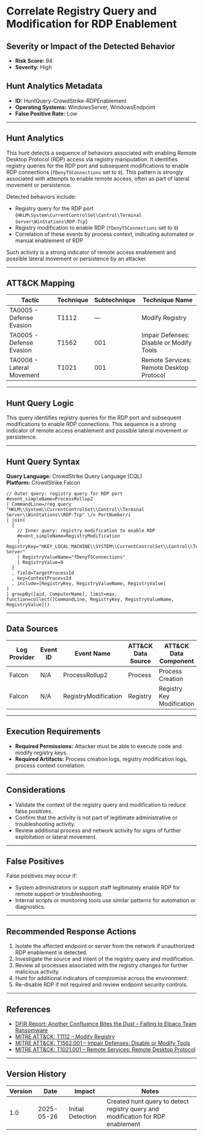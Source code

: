 # Correlate Registry Query and Modification for RDP Enablement

## Severity or Impact of the Detected Behavior
- **Risk Score:** 94
- **Severity:** High

## Hunt Analytics Metadata

- **ID:** HuntQuery-CrowdStrike-RDPEnablement
- **Operating Systems:** WindowsServer, WindowsEndpoint
- **False Positive Rate:** Low

---

## Hunt Analytics

This hunt detects a sequence of behaviors associated with enabling Remote Desktop Protocol (RDP) access via registry manipulation. It identifies registry queries for the RDP port and subsequent modifications to enable RDP connections (`fDenyTSConnections` set to `0`). This pattern is strongly associated with attempts to enable remote access, often as part of lateral movement or persistence.

Detected behaviors include:

- Registry query for the RDP port (`HKLM\System\CurrentControlSet\Control\Terminal Server\WinStations\RDP-Tcp`)
- Registry modification to enable RDP (`fDenyTSConnections` set to `0`)
- Correlation of these events by process context, indicating automated or manual enablement of RDP

Such activity is a strong indicator of remote access enablement and possible lateral movement or persistence by an attacker.

---

## ATT&CK Mapping

| Tactic                        | Technique   | Subtechnique | Technique Name                                 |
|------------------------------|-------------|--------------|-----------------------------------------------|
| TA0005 - Defense Evasion     | T1112       | —            | Modify Registry                               |
| TA0005 - Defense Evasion     | T1562       | 001          | Impair Defenses: Disable or Modify Tools      |
| TA0008 - Lateral Movement    | T1021       | 001          | Remote Services: Remote Desktop Protocol      |

---

## Hunt Query Logic

This query identifies registry queries for the RDP port and subsequent modifications to enable RDP connections. This sequence is a strong indicator of remote access enablement and possible lateral movement or persistence.

---

## Hunt Query Syntax

**Query Language:** CrowdStrike Query Language (CQL)  
**Platform:** CrowdStrike Falcon

```fql
// Outer query: registry query for RDP port    
#event_simpleName=ProcessRollup2    
| CommandLine=/reg query "HKLM\\System\\CurrentControlSet\\Control\\Terminal Server\\WinStations\\RDP-Tcp" \/v PortNumber/i     
| join(    
  {    
    // Inner query: registry modification to enable RDP    
    #event_simpleName=RegistryModification    
    | RegistryKey="HKEY_LOCAL_MACHINE\\SYSTEM\\CurrentControlSet\\Control\\Terminal Server"    
    | RegistryValueName="fDenyTSConnections"    
    | RegistryValue=0    
  }    
  , field=TargetProcessId    
  , key=ContextProcessId    
  , include=[RegistryKey, RegistryValueName, RegistryValue]    
)    
| groupBy([aid, ComputerName], limit=max, function=collect([CommandLine, RegistryKey, RegistryValueName, RegistryValue])) 
```

---

## Data Sources

| Log Provider | Event ID         | Event Name             | ATT&CK Data Source  | ATT&CK Data Component  |
|--------------|------------------|------------------------|---------------------|------------------------|
| Falcon       | N/A              | ProcessRollup2         | Process             | Process Creation       |
| Falcon       | N/A              | RegistryModification   | Registry            | Registry Key Modification |

---

## Execution Requirements

- **Required Permissions:** Attacker must be able to execute code and modify registry keys.
- **Required Artifacts:** Process creation logs, registry modification logs, process context correlation.

---

## Considerations

- Validate the context of the registry query and modification to reduce false positives.
- Confirm that the activity is not part of legitimate administrative or troubleshooting activity.
- Review additional process and network activity for signs of further exploitation or lateral movement.

---

## False Positives

False positives may occur if:

- System administrators or support staff legitimately enable RDP for remote support or troubleshooting.
- Internal scripts or monitoring tools use similar patterns for automation or diagnostics.

---

## Recommended Response Actions

1. Isolate the affected endpoint or server from the network if unauthorized RDP enablement is detected.
2. Investigate the source and intent of the registry query and modification.
3. Review all processes associated with the registry changes for further malicious activity.
4. Hunt for additional indicators of compromise across the environment.
5. Re-disable RDP if not required and review endpoint security controls.

---

## References

- [DFIR Report: Another Confluence Bites the Dust – Falling to Elpaco Team Ransomware](https://thedfirreport.com/2025/05/19/another-confluence-bites-the-dust-falling-to-elpaco-team-ransomware/#case-summary)
- [MITRE ATT&CK: T1112 – Modify Registry](https://attack.mitre.org/techniques/T1112/)
- [MITRE ATT&CK: T1562.001 – Impair Defenses: Disable or Modify Tools](https://attack.mitre.org/techniques/T1562/001/)
- [MITRE ATT&CK: T1021.001 – Remote Services: Remote Desktop Protocol](https://attack.mitre.org/techniques/T1021/001/)

---

## Version History

| Version | Date       | Impact            | Notes                                                                                      |
|---------|------------|-------------------|--------------------------------------------------------------------------------------------|
| 1.0     | 2025-05-26 | Initial Detection | Created hunt query to detect registry query and modification for RDP enablement |
